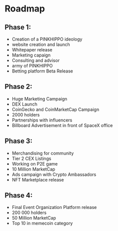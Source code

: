 # Roadmap

## Phase 1:

* Creation of a PINKHIPPO ideology
* website creation and launch
* Whitepaper release
* Marketing capaign
* Consulting and advisor
* army of PINKHIPPO
* Betting platform Beta Release

## Phase 2:

* Huge Marketing Campaign
* DEX Launch
* CoinGecko and CoinMarketCap Campaign
* 2000 holders
* Partnerships with influencers
* Billboard Advertisement in front of SpaceX office



## Phase 3:

* Merchandising for community
* Tier 2 CEX Listings
* Working on P2E game
* 10 Million MarketCap
* Ads campaign with Crypto Ambassadors
* NFT Marketplace release

## Phase 4:

* Final Event Organization Platform release
* 200 000 holders
* 50 Million MarketCap
* Top 10 in memecoin category
